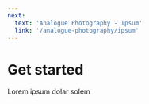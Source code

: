 ```yaml
---
next:
  text: 'Analogue Photography - Ipsum'
  link: '/analogue-photography/ipsum'
---
```


# Get started

Lorem ipsum dolar solem
